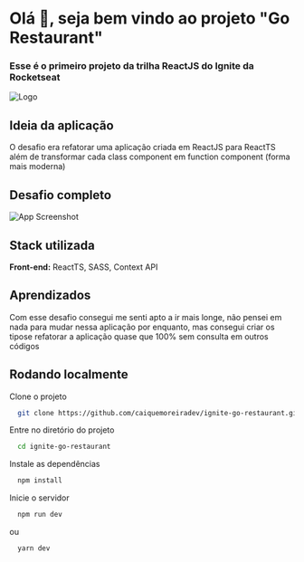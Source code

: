 
# Olá 👋, seja bem vindo ao projeto "Go Restaurant"

### Esse é o primeiro projeto da trilha ReactJS do Ignite da Rocketseat

![Logo](https://repository-images.githubusercontent.com/344824358/0ff8ac80-8026-11eb-8ed1-e8b77764fbcd)


## Ideia da aplicação

O desafio era refatorar uma aplicação criada em ReactJS para ReactTS além de transformar cada class component em function component (forma mais moderna)
## Desafio completo

![App Screenshot](https://uploaddeimagens.com.br/images/003/712/134/full/go-restaurant.png?1644277080)


## Stack utilizada

**Front-end:** ReactTS, SASS, Context API



## Aprendizados

Com esse desafio consegui me senti apto a ir mais longe, não pensei em nada para mudar nessa aplicação por enquanto, mas consegui criar os tipose refatorar a aplicação quase que 100% sem consulta em outros códigos
## Rodando localmente

Clone o projeto

```bash
  git clone https://github.com/caiquemoreiradev/ignite-go-restaurant.git
```

Entre no diretório do projeto

```bash
  cd ignite-go-restaurant
```

Instale as dependências

```bash
  npm install
```

Inicie o servidor

```bash
  npm run dev
```

ou 

```bash
  yarn dev
```




